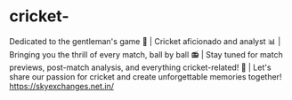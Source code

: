 # cricket-
Dedicated to the gentleman's game 🎩 | Cricket aficionado and analyst 📊 | Bringing you the thrill of every match, ball by ball 📻 | Stay tuned for match previews, post-match analysis, and everything cricket-related! 📰 | Let's share our passion for cricket and create unforgettable memories together! https://skyexchanges.net.in/









